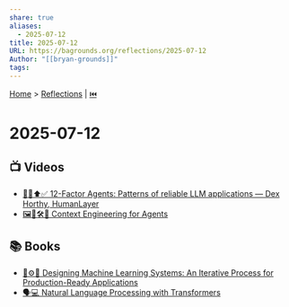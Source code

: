 ```yaml
---
share: true
aliases:
  - 2025-07-12
title: 2025-07-12
URL: https://bagrounds.org/reflections/2025-07-12
Author: "[[bryan-grounds]]"
tags: 
---
```

[Home](../index.md) > [Reflections](./index.md) | [⏮️](./2025-07-11.md)  
# 2025-07-12  
## 📺 Videos  
- [🤖🔗⬆️✅ 12-Factor Agents: Patterns of reliable LLM applications — Dex Horthy, HumanLayer](../videos/12-factor-agents-patterns-of-reliable-llm-applications-dex-horthy-humanlayer.md)  
- [🖼️🤔🛠️🤖 Context Engineering for Agents](../videos/context-engineering-for-agents.md)  
  
## 📚 Books  
- [🤖⚙️🔁 Designing Machine Learning Systems: An Iterative Process for Production-Ready Applications](../books/designing-machine-learning-systems-an-iterative-process-for-production-ready-applications.md)  
- [🗣️💻 Natural Language Processing with Transformers](../books/natural-language-processing-with-transformers.md)